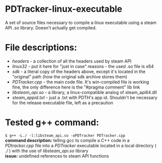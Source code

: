 # PDTracker-linux-executable  
A set of source files necessary to compile a linux executable using a steam API .so library. Doesn't actually get compiled.  
# File descriptions:  
* *headers* - a collection of all the headers used by steam API
* *linux32* - put it here for  "just in case" reasons - the used .so file is x64
* *sdk* - a literal copy of the headers above, except it's located in the "original" path (how the original sdk archive stores them)
* *PDTracker.cpp* - the main code file. It's win-compiled file is working fine, the only difference here is the "#pragma comment" lib link
* *libsteam_api.so* - a library, a linux-compatible analog of steam_api64.dll
* *steam_appid.txt* - just a .txt with PDTH's app id. Shouldn't be necessary for the release executable file, left as a precaution
# Tested g++ command:
`$ g++ -L./ -l:libsteam_api.so -oPDTracker PDTracker.cpp`  
**command description:** telling gcc to compile a C++ code in a *PDtracker.cpp* file into a *PDTracker* executable located in a local directory ( *./* ) with the use of *libsteam_api.so* library  
**issue:** undefined references to steam API functions  
